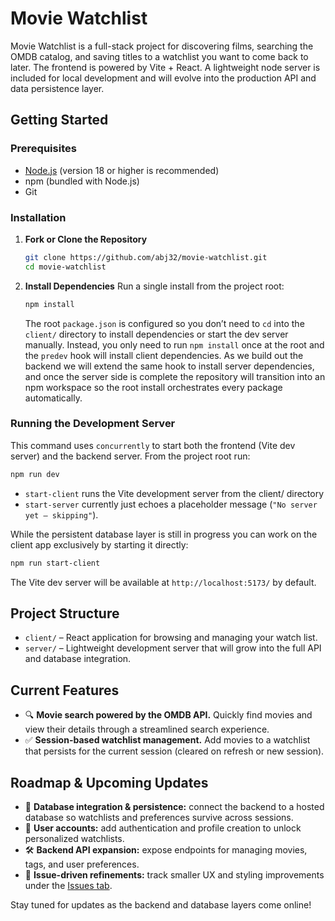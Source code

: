 # Movie Watchlist

Movie Watchlist is a full-stack project for discovering films, searching the OMDB catalog, and saving titles to a watchlist you want to come back to later. The frontend is powered by Vite + React. A lightweight node server is included for local development and will evolve into the production API and data persistence layer.

## Getting Started

### Prerequisites
- [Node.js](https://nodejs.org/) (version 18 or higher is recommended)
- npm (bundled with Node.js)
- Git

### Installation
1. **Fork or Clone the Repository**
   ```bash
   git clone https://github.com/abj32/movie-watchlist.git
   cd movie-watchlist
   ```

2. **Install Dependencies**
   Run a single install from the project root:
   ```bash
   npm install
   ```

   The root `package.json` is configured so you don’t need to `cd` into the `client/` directory to install dependencies or start the dev server manually. Instead, you only need to run `npm install` once at the root and the `predev` hook will install client dependencies. As we build out the backend we will extend the same hook to install server dependencies, and once the server side is complete the repository will transition into an npm workspace so the root install orchestrates every package automatically.

### Running the Development Server
This command uses `concurrently` to start both the frontend (Vite dev server) and the backend server.
From the project root run:
```bash
npm run dev
```

- `start-client` runs the Vite development server from the client/ directory
- `start-server` currently just echoes a placeholder message (`"No server yet — skipping"`).

 While the persistent database layer is still in progress you can work on the client app exclusively by starting it directly:
```bash
npm run start-client
```

The Vite dev server will be available at `http://localhost:5173/` by default.

## Project Structure
- `client/` – React application for browsing and managing your watch list.
- `server/` – Lightweight development server that will grow into the full API and database integration.

## Current Features
- 🔍 **Movie search powered by the OMDB API.** Quickly find movies and view their details through a streamlined search experience.
- ✅ **Session-based watchlist management.** Add movies to a watchlist that persists for the current session (cleared on refresh or new session).

## Roadmap & Upcoming Updates
- 🔄 **Database integration & persistence:** connect the backend to a hosted database so watchlists and preferences survive across sessions.
- 👤 **User accounts:** add authentication and profile creation to unlock personalized watchlists.
- 🛠️ **Backend API expansion:** expose endpoints for managing movies, tags, and user preferences.
- 📝 **Issue-driven refinements:** track smaller UX and styling improvements under the [Issues tab](https://github.com/abj32/movie-watchlist/issues).

Stay tuned for updates as the backend and database layers come online!
